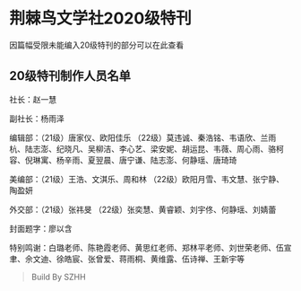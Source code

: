 # 荆棘鸟文学社2020级特刊

因篇幅受限未能编入20级特刊的部分可以在此查看

## 20级特刊制作人员名单

社长：赵一慧

副社长：杨雨泽

编辑部：（21级）唐家仪、欧阳佳乐
（22级）莫违诚、秦浩铭、韦语欣、兰雨杭、陆志澎、纪晓凡、吴柳洁、李心艺、梁安妮、胡运昆、韦薇、周心雨、骆柯容、倪琳寓、杨辛雨、夏翌晨、唐宁谦、陆志澎、何静瑶、唐琦琦

美编部：（21级）王浩、文淇乐、周和林
（22级）欧阳月雪、韦文慧、张宁静、陶盈妍

外交部：（21级）张祎旻
（22级）张奕慧、黄睿颖、刘宇佟、何静瑶、刘婧蕾

封面题字：廖以含

特别鸣谢：白璐老师、陈艳霞老师、黄思红老师、郑林平老师、刘世荣老师、伍宣聿、佘文迪、徐皓宸、张曾爱、蒋雨桐、黄维露、伍诗禅、王新宇等

> Build By SZHH